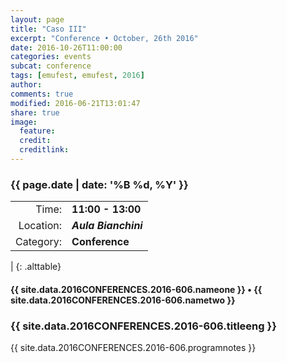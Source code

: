 ```yaml
---
layout: page
title: "Caso III"
excerpt: "Conference • October, 26th 2016"
date: 2016-10-26T11:00:00
categories: events
subcat: conference
tags: [emufest, emufest, 2016]
author:
comments: true
modified: 2016-06-21T13:01:47
share: true
image:
  feature:
  credit:
  creditlink:
---
```


### {{ page.date | date: '%B %d, %Y' }}

|  |  |
|------------:|:------------|
| Time: | **11:00 - 13:00** |
| Location: | ***Aula Bianchini*** |
| Category: | **Conference** |
|
{: .alttable}

#### {{ site.data.2016CONFERENCES.2016-606.nameone }} • {{ site.data.2016CONFERENCES.2016-606.nametwo }}

### {{ site.data.2016CONFERENCES.2016-606.titleeng }}

{{ site.data.2016CONFERENCES.2016-606.programnotes }}
